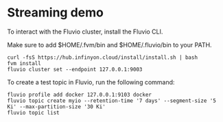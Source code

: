 # Streaming demo

To interact with the Fluvio cluster, install the Fluvio CLI. 

Make sure to add $HOME/.fvm/bin and $HOME/.fluvio/bin to your PATH.

```shell
curl -fsS https://hub.infinyon.cloud/install/install.sh | bash
fvm install
fluvio cluster set --endpoint 127.0.0.1:9003
```

To create a test topic in Fluvio, run the following command:

```shell
fluvio profile add docker 127.0.0.1:9103 docker
fluvio topic create myio --retention-time '7 days' --segment-size '5 Ki' --max-partition-size '30 Ki'
fluvio topic list
```
